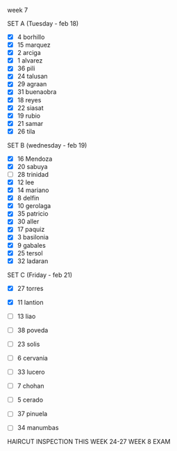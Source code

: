 week 7

SET A (Tuesday - feb 18)
- [x] 4 borhillo
- [x] 15 marquez
- [x] 2 arciga
- [x] 1 alvarez
- [x] 36 pili
- [x] 24 talusan
- [x] 29 agraan
- [x] 31 buenaobra
- [x] 18 reyes
- [x] 22 siasat
- [x] 19 rubio
- [x] 21 samar
- [x] 26 tila

 SET B (wednesday - feb 19)
- [x] 16 Mendoza
- [x] 20 sabuya
- [ ] 28 trinidad
- [x] 12 lee
- [x] 14 mariano
- [x] 8 delfin
- [x] 10 gerolaga
- [x] 35 patricio
- [x] 30 aller
- [x] 17 paquiz
- [x] 3 basilonia
- [x] 9 gabales
- [x] 25 tersol
- [x] 32 ladaran

 SET C (Friday - feb 21)
- [x] 27 torres
- [x] 11 lantion
- [ ] 13 liao
- [ ] 38 poveda
- [ ] 23 solis
- [ ] 6 cervania
- [ ] 33 lucero
- [ ] 7 chohan
- [ ] 5 cerado
- [ ] 37 pinuela
- [ ] 34 manumbas


HAIRCUT INSPECTION THIS WEEK
24-27 WEEK 8 EXAM